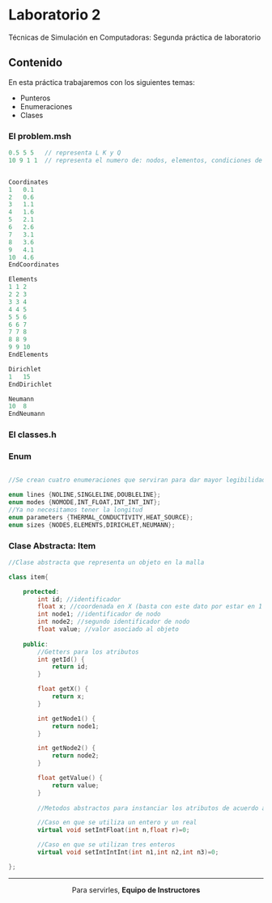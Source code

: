 # Laboratorio 2
Técnicas de Simulación en Computadoras: Segunda práctica de laboratorio

## Contenido
En esta práctica trabajaremos con los siguientes temas:

- Punteros
- Enumeraciones
- Clases

### El problem.msh

```cpp
0.5 5 5   // representa L K y Q
10 9 1 1  // representa el numero de: nodos, elementos, condiciones de Dir y condiciones de Newm


Coordinates
1	0.1
2	0.6
3	1.1
4	1.6
5	2.1
6	2.6
7	3.1
8	3.6
9	4.1
10	4.6
EndCoordinates

Elements
1 1 2
2 2 3
3 3 4
4 4 5
5 5 6
6 6 7
7 7 8
8 8 9
9 9 10
EndElements

Dirichlet
1	15
EndDirichlet

Neumann
10	8
EndNeumann

```
### El classes.h

### Enum

```cpp

//Se crean cuatro enumeraciones que serviran para dar mayor legibilidad al codigo

enum lines {NOLINE,SINGLELINE,DOUBLELINE};
enum modes {NOMODE,INT_FLOAT,INT_INT_INT};
//Ya no necesitamos tener la longitud
enum parameters {THERMAL_CONDUCTIVITY,HEAT_SOURCE};
enum sizes {NODES,ELEMENTS,DIRICHLET,NEUMANN};

```

### Clase Abstracta: Item

```cpp
//Clase abstracta que representa un objeto en la malla

class item{

    protected:
        int id; //identificador
        float x; //coordenada en X (basta con este dato por estar en 1 dimension)
        int node1; //identificador de nodo
        int node2; //segundo identificador de nodo
        float value; //valor asociado al objeto
        
    public:
        //Getters para los atributos
        int getId() {
            return id;
        }

        float getX() {
            return x;
        }

        int getNode1() {
            return node1;
        }

        int getNode2() {
            return node2;
        }

        float getValue() {
            return value;
        }
        
        //Metodos abstractos para instanciar los atributos de acuerdo a las necesidades

        //Caso en que se utiliza un entero y un real
        virtual void setIntFloat(int n,float r)=0;

        //Caso en que se utilizan tres enteros
        virtual void setIntIntInt(int n1,int n2,int n3)=0;

};

```

<hr>
<p align="center">Para servirles, <strong>Equipo de Instructores</strong> </p>
